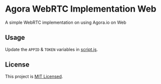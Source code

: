 # Agora WebRTC Implementation Web

A simple WebRTC implementation on using Agora.io on Web

## Usage

Update the `APPID` & `TOKEN` variables in [script.js](js/script.js).

## License

This project is [MIT Licensed](LICENSE).
